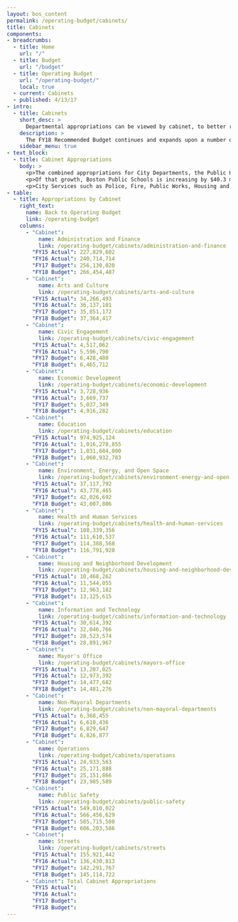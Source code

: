 ```yaml
---
layout: bos_content
permalink: /operating-budget/cabinets/
title: Cabinets
components:
- breadcrumbs:
  - title: Home
    url: "/"
  - title: Budget
    url: "/budget"
  - title: Operating Budget
    url: "/operating-budget/"
    local: true
  - current: Cabinets
  - published: 4/13/17
- intro:
  - title: Cabinets
    short_desc: > 
      Departmental appropriations can be viewed by cabinet, to better reflect the overall policy priorities and trends by service area. In FY18 some programs have transferred between departments. Details of these changes are described below in each of the cabinet sections.
    description: >
      The FY18 Recommended Budget continues and expands upon a number of savings initiatives launched under Mayor Walsh’s Administration such as health care cost containment reforms, reducing overtime, inactivating vacant positions, and reducing energy consumption. It is only through continued tightening within City departments that the City will be able to afford new and expanded investments after reserving for costs associated with collective bargaining, being assessed for its increasing charter school costs, funding its pension obligations, and paying its debt service.
    sidebar_menu: true
- text_block:
  - title: Cabinet Appropriations
    body: >
      <p>The combined appropriations for City Departments, the Public Health Commission (PHC) and the School Department (BPS), and non-departmental appropriations as shown in the FY18 Budget Summary have increased by 4.0% from the FY17 appropriations.</p>
      <p>Of that growth, Boston Public Schools is increasing by $40.3 million (3.9%) with a $1.061 billion appropriation and $20 million collective bargaining reserve. Boston’s total investment in education is growing by $57.8 million (4.8%), including BPS and the City’s Charter School Assessment.</p>
      <p>City Services such as Police, Fire, Public Works, Housing and Public Health are projected to increase by a total of $54.0 million (4.3%), including funding reserved for collective bargaining. Public safety costs are rising by 3.5% in FY18. Streets cabinet departments, Public Health Commission and 37 other departments are increasing by an average of 1.5%. Twenty-three of these departments will see a reduction in their appropriation in FY18. Funding for City collective bargaining costs are centralized in a $27 million collective bargaining reserve. In addition, health insurance costs are projected to increase by $10.6 million (5.2%), even after achieving health care cost containment savings.</p>
- table:
  - title: Appropriations by Cabinet
    right_text:
      name: Back to Operating Budget
      link: /operating-budget
    columns:
      - "Cabinet": 
          name: Administration and Finance
          link: /operating-budget/cabinets/administration-and-finance
        "FY15 Actual": 227,829,602
        "FY16 Actual": 240,714,714
        "FY17 Budget": 256,130,020
        "FY18 Budget": 266,454,487
      - "Cabinet":
          name: Arts and Culture
          link: /operating-budget/cabinets/arts-and-culture
        "FY15 Actual": 34,266,493
        "FY16 Actual": 36,137,101
        "FY17 Budget": 35,851,172
        "FY18 Budget": 37,364,417
      - "Cabinet":
          name: Civic Engagement
          link: /operating-budget/cabinets/civic-engagement
        "FY15 Actual": 4,517,062
        "FY16 Actual": 5,596,790
        "FY17 Budget": 6,428,480
        "FY18 Budget": 6,465,712
      - "Cabinet":
          name: Economic Development
          link: /operating-budget/cabinets/economic-development
        "FY15 Actual": 3,728,936
        "FY16 Actual": 3,669,737
        "FY17 Budget": 5,037,349
        "FY18 Budget": 4,916,282
      - "Cabinet":
          name: Education
          link: /operating-budget/cabinets/education
        "FY15 Actual": 974,925,124
        "FY16 Actual": 1,016,278,855
        "FY17 Budget": 1,031,684,000
        "FY18 Budget": 1,060,932,783
      - "Cabinet":
          name: Environment, Energy, and Open Space
          link: /operating-budget/cabinets/environment-energy-and-open-space
        "FY15 Actual": 37,117,792
        "FY16 Actual": 43,778,465
        "FY17 Budget": 42,026,692
        "FY18 Budget": 43,007,806
      - "Cabinet":
          name: Health and Human Services
          link: /operating-budget/cabinets/health-and-human-services
        "FY15 Actual": 108,339,356
        "FY16 Actual": 111,610,537
        "FY17 Budget": 114,388,568
        "FY18 Budget": 116,791,920
      - "Cabinet":
          name: Housing and Neighborhood Development
          link: /operating-budget/cabinets/housing-and-neighborhood-development
        "FY15 Actual": 10,468,262
        "FY16 Actual": 11,544,055
        "FY17 Budget": 12,963,182
        "FY18 Budget": 13,125,615
      - "Cabinet":
          name: Information and Technology
          link: /operating-budget/cabinets/information-and-technology
        "FY15 Actual": 30,614,392
        "FY16 Actual": 32,046,766
        "FY17 Budget": 28,523,574
        "FY18 Budget": 28,891,967
      - "Cabinet":
          name: Mayor's Office
          link: /operating-budget/cabinets/mayors-office
        "FY15 Actual": 13,207,025
        "FY16 Actual": 12,973,392
        "FY17 Budget": 14,477,682
        "FY18 Budget": 14,481,276
      - "Cabinet":
          name: Non-Mayoral Departments
          link: /operating-budget/cabinets/non-mayoral-departments
        "FY15 Actual": 6,368,455
        "FY16 Actual": 6,610,436
        "FY17 Budget": 6,829,647
        "FY18 Budget": 6,826,877
      - "Cabinet":
          name: Operations
          link: /operating-budget/cabinets/operations
        "FY15 Actual": 24,933,563
        "FY16 Actual": 25,171,888
        "FY17 Budget": 25,151,866
        "FY18 Budget": 23,985,589
      - "Cabinet":
          name: Public Safety
          link: /operating-budget/cabinets/public-safety
        "FY15 Actual": 549,010,022
        "FY16 Actual": 566,456,629
        "FY17 Budget": 585,715,580
        "FY18 Budget": 606,203,586
      - "Cabinet":
          name: Streets
          link: /operating-budget/cabinets/streets
        "FY15 Actual": 155,921,442
        "FY16 Actual": 136,430,813
        "FY17 Budget": 142,291,767
        "FY18 Budget": 145,114,722
      - "Cabinet": Total Cabinet Appropriations
        "FY15 Actual": 
        "FY16 Actual": 
        "FY17 Budget": 
        "FY18 Budget": 
---
```

